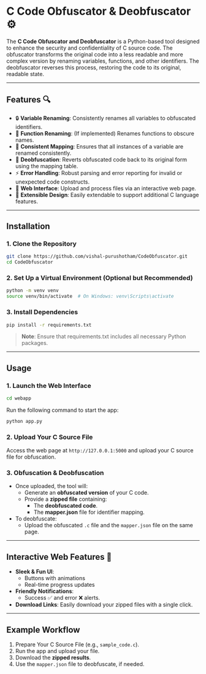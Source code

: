 # C Code Obfuscator & Deobfuscator ⚙️

The **C Code Obfuscator and Deobfuscator** is a Python-based tool designed to enhance the security and confidentiality of C source code. The obfuscator transforms the original code into a less readable and more complex version by renaming variables, functions, and other identifiers. The deobfuscator reverses this process, restoring the code to its original, readable state.

---

## Features 🔍

- 🔒 **Variable Renaming**: Consistently renames all variables to obfuscated identifiers.
- 🎨 **Function Renaming**: (If implemented) Renames functions to obscure names.
- 🔄 **Consistent Mapping**: Ensures that all instances of a variable are renamed consistently.
- 🔬 **Deobfuscation**: Reverts obfuscated code back to its original form using the mapping table.
- ⚡ **Error Handling**: Robust parsing and error reporting for invalid or unexpected code constructs.
- 🔗 **Web Interface**: Upload and process files via an interactive web page.
- 🔧 **Extensible Design**: Easily extendable to support additional C language features.

---

## Installation 

### 1. Clone the Repository 
```bash
git clone https://github.com/vishal-purushotham/CodeObfuscator.git
cd CodeObfuscator
```

### 2. Set Up a Virtual Environment (Optional but Recommended) 
```bash
python -m venv venv
source venv/bin/activate  # On Windows: venv\Scripts\activate
```

### 3. Install Dependencies 
```bash
pip install -r requirements.txt
```
> **Note**: Ensure that requirements.txt includes all necessary Python packages.

---

## Usage 

### 1. Launch the Web Interface 
```bash
cd webapp
```

Run the following command to start the app:
```bash
python app.py
```

### 2. Upload Your C Source File 
Access the web page at `http://127.0.0.1:5000` and upload your C source file for obfuscation. 

### 3. Obfuscation & Deobfuscation 
- Once uploaded, the tool will:
  - Generate an **obfuscated version** of your C code.
  - Provide a **zipped file** containing:
    - The **deobfuscated code**.
    - The **mapper.json** file for identifier mapping.
- To deobfuscate:
  - Upload the obfuscated `.c` file and the `mapper.json` file on the same page.

---

## Interactive Web Features 🌟

- **Sleek & Fun UI**: 
  - Buttons with animations 
  - Real-time progress updates 
- **Friendly Notifications**:
  - Success ✅ and error ❌ alerts.
- **Download Links**: Easily download your zipped files with a single click.

---

## Example Workflow 

1. Prepare Your C Source File (e.g., `sample_code.c`).
2. Run the app and upload your file.
3. Download the **zipped results**.
4. Use the `mapper.json` file to deobfuscate, if needed.


